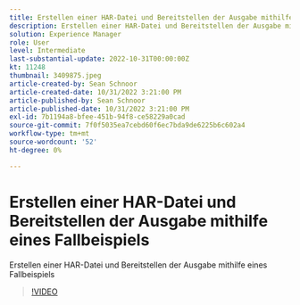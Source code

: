 ```yaml
---
title: Erstellen einer HAR-Datei und Bereitstellen der Ausgabe mithilfe eines Fallbeispiels
description: Erstellen einer HAR-Datei und Bereitstellen der Ausgabe mithilfe eines Fallbeispiels
solution: Experience Manager
role: User
level: Intermediate
last-substantial-update: 2022-10-31T00:00:00Z
kt: 11248
thumbnail: 3409875.jpeg
article-created-by: Sean Schnoor
article-created-date: 10/31/2022 3:21:00 PM
article-published-by: Sean Schnoor
article-published-date: 10/31/2022 3:21:00 PM
exl-id: 7b1194a8-bfee-451b-94f8-ce58229a0cad
source-git-commit: 7f0f5035ea7cebd60f6ec7bda9de6225b6c602a4
workflow-type: tm+mt
source-wordcount: '52'
ht-degree: 0%

---
```


# Erstellen einer HAR-Datei und Bereitstellen der Ausgabe mithilfe eines Fallbeispiels

Erstellen einer HAR-Datei und Bereitstellen der Ausgabe mithilfe eines Fallbeispiels

>[!VIDEO](https://video.tv.adobe.com/v/3409875/?quality=12&learn=on)
